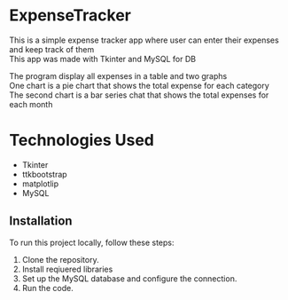 # ExpenseTracker

 This is a simple expense tracker app where user can enter their expenses and keep track of them   
 This app was made with Tkinter and MySQL for DB   

 The program display all expenses in a table and two graphs    
 One chart is a pie chart that shows the total expense for each category    
 The second chart is a bar series chat that shows the total expenses for each month  

 # Technologies Used
- Tkinter
- ttkbootstrap
- matplotlip
- MySQL

 ## Installation

To run this project locally, follow these steps:

1. Clone the repository.
2. Install reqiuered libraries
3. Set up the MySQL database and configure the connection.
4. Run the code.  
